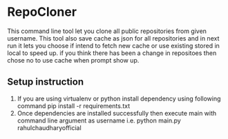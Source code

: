 # RepoCloner

This command line tool let you clone all public repositories from given username. This tool also save cache as json for all repositories and in next run it lets you choose if
intend to fetch new cache or use existing stored in local to speed up.
if you think there has been a change in repositoes then chose no to use cache when prompt show up.

## Setup instruction
  1. If you are using virtualenv or python
     install dependency using following command
     pip install -r requirements.txt
   2. Once dependencies are installed successfully then execute main with command line argument as username
      i.e.
      python main.py rahulchaudharyofficial
